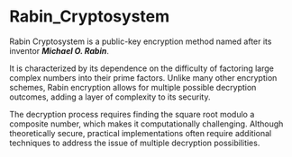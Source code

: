 # Rabin_Cryptosystem

Rabin Cryptosystem is a public-key encryption method named after its inventor ***Michael O. Rabin***. ​

It is characterized by its dependence on the difficulty of factoring large complex numbers into their prime factors. Unlike many other encryption schemes, Rabin encryption allows for multiple possible decryption outcomes, adding a layer of complexity to its security. ​

The decryption process requires finding the square root modulo a composite number, which makes it computationally challenging. Although theoretically secure, practical implementations often require additional techniques to address the issue of multiple decryption possibilities.​
